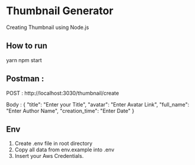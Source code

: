 # Thumbnail Generator
Creating Thumbnail using Node.js

## How to run 
yarn
npm start

## Postman : 
POST : http://localhost:3030/thumbnail/create

Body : 
{
    "title": "Enter your Title",
    "avatar": "Enter Avatar Link",
    "full_name": "Enter Author Name",
    "creation_time": "Enter Date"
}



## Env
1. Create .env file in root directory
2. Copy all data from env.example into .env
3. Insert your Aws Credentials.